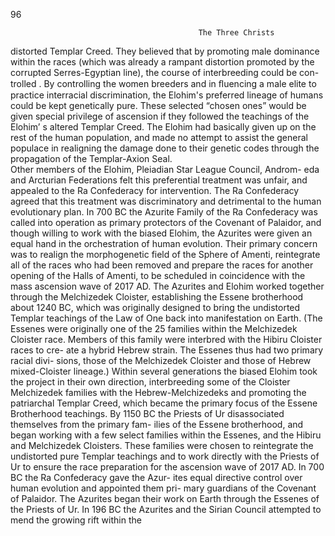 96 

                                                                                         
                                                                                      
                                              The Three Christs
distorted Templar Creed. They believed that by promoting male dominance
within the races (which was already a rampant distortion promoted by the
corrupted Serres-Egyptian line), the course of interbreeding could be con-
trolled . By controlling the women breeders and in ﬂuencing a male elite to practice
interracial discrimination, the Elohim's preferred lineage of humans could be kept
genetically pure. These selected “chosen ones” would be given special privilege
of ascension if they followed the teachings of the Elohim’ s altered Templar
Creed. The Elohim had basically given up on the rest of the human population,
and made no attempt to assist the general populace in realigning the damage done to
their genetic codes through the propagation of the Templar-Axion Seal.  
    Other members of the Elohim, Pleiadian Star League Council, Androm-
eda and Arcturian Federations felt this preferential treatment was unfair, and
appealed to the Ra Confederacy for intervention. The Ra Confederacy
agreed that this treatment was discriminatory and detrimental to the human
evolutionary plan. In 700 BC the Azurite Family of the Ra Confederacy was
called into operation as primary protectors of the Covenant of Palaidor, and
though willing to work with the biased Elohim, the Azurites were given an
equal hand in the orchestration of human evolution. Their primary concern
was to realign the morphogenetic field of the Sphere of Amenti, reintegrate
all of the races who had been removed and prepare the races for another
opening of the Halls of Amenti, to be scheduled in coincidence with the
mass ascension wave of 2017 AD. The Azurites and Elohim worked together
through the Melchizedek Cloister, establishing the Essene brotherhood about
1240 BC, which was originally designed to bring the undistorted Templar
teachings of the Law of One back into manifestation on Earth. (The Essenes
were originally one of the 25 families within the Melchizedek Cloister race.
Members of this family were interbred with the Hibiru Cloister races to cre-
ate a hybrid Hebrew strain. The Essenes thus had two primary racial divi-
sions, those of the Melchizedek Cloister and those of Hebrew mixed-Cloister
lineage.) Within several generations the biased Elohim took the project in
their own direction, interbreeding some of the Cloister Melchizedek families
with the Hebrew-Melchizedeks and promoting the patriarchal Templar
Creed, which became the primary focus of the Essene Brotherhood teachings.
By 1150 BC the Priests of Ur disassociated themselves from the primary fam-
ilies of the Essene brotherhood, and began working with a few select families
within the Essenes, and the Hibiru and Melchizedek Cloisters. These families
were chosen to reintegrate the undistorted pure Templar teachings and to
work directly with the Priests of Ur to ensure the race preparation for the
ascension wave of 2017 AD. In 700 BC the Ra Confederacy gave the Azur-
ites equal directive control over human evolution and appointed them pri-
mary guardians of the Covenant of Palaidor. The Azurites began their work
on Earth through the Essenes of the Priests of Ur. In 196 BC the Azurites and
the Sirian Council attempted to mend the growing rift within the